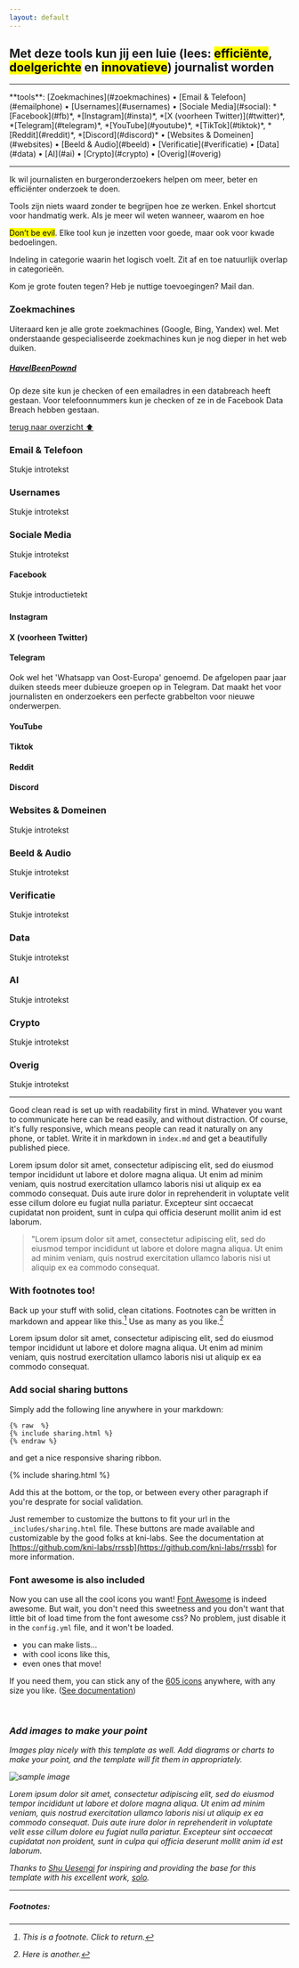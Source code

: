```yaml
---
layout: default
---
```


## Met deze tools kun jij een luie (lees: <mark>efficiënte</mark>, <mark>doelgerichte</mark> en <mark>innovatieve</mark>) journalist worden

<hr>
**tools**: [Zoekmachines](#zoekmachines) • [Email & Telefoon](#emailphone) • [Usernames](#usernames) • [Sociale Media](#social):  *[Facebook](#fb)*, *[Instagram](#insta)*, *[X (voorheen Twitter)](#twitter)*, *[Telegram](#telegram)*, *[YouTube](#youtube)*, *[TikTok](#tiktok)*, *[Reddit](#reddit)*, *[Discord](#discord)* • [Websites & Domeinen](#websites) • [Beeld & Audio](#beeld) • [Verificatie](#verificatie) • [Data](#data) • [AI](#ai) • [Crypto](#crypto) • [Overig](#overig)
<hr>

Ik wil journalisten en burgeronderzoekers helpen om meer, beter en efficiënter onderzoek te doen.


Tools zijn niets waard zonder te begrijpen hoe ze werken. Enkel shortcut voor handmatig werk. Als je meer wil weten wanneer, waarom en hoe 

<mark>Don’t be evil</mark>. Elke tool kun je inzetten voor goede, maar ook voor kwade bedoelingen.

Indeling in categorie waarin het logisch voelt. Zit af en toe natuurlijk overlap in categorieën.

Kom je grote fouten tegen? Heb je nuttige toevoegingen? Mail dan.

### <a id="zoekmachines"></a><i class="fa fa-search" aria-hidden="true"></i>Zoekmachines
Uiteraard ken je alle grote zoekmachines (Google, Bing, Yandex) wel. Met onderstaande gespecialiseerde zoekmachines kun je  nog dieper in het web duiken.

##### [HaveIBeenPownd](https://haveibeenpwned.com/)
Op deze site kun je checken of een emailadres in een databreach heeft gestaan. Voor telefoonnummers kun je checken of ze in de Facebook Data Breach hebben gestaan.

[terug naar overzicht ⬆](#)

### <a id="emailphone"></a><i class="fa fa-envelope" aria-hidden="true"></i>Email & Telefoon
Stukje introtekst

### <a id="usernames"></a><i class="fa fa-user" aria-hidden="true"></i>Usernames
Stukje introtekst

### <a id="social"></a><i class="fa fa-share" aria-hidden="true"></i>Sociale Media
Stukje introtekst

#### <a id="fb"></a>Facebook
Stukje introductietekt

#####

#####

#####

#### <a id="insta"></a>Instagram

#### <a id="twitter"></a>X (voorheen Twitter)

#### <a id="telegram"></a>Telegram
Ook wel het 'Whatsapp van Oost-Europa' genoemd. De afgelopen paar jaar duiken steeds meer dubieuze groepen op in Telegram. Dat maakt het voor journalisten en onderzoekers een perfecte grabbelton voor nieuwe onderwerpen.

#### <a id="youtube"></a>YouTube

#### <a id="tiktok"></a>Tiktok

#### <a id="reddit"></a>Reddit

#### <a id="discord"></a>Discord

### <a id="websites"></a>Websites & Domeinen
Stukje introtekst

### <a id="beeld"></a><i class="fa fa-video-camera" aria-hidden="true"></i>Beeld & Audio
Stukje introtekst

### <a id="verificatie"></a><i class="fa fa-check" aria-hidden="true"></i>Verificatie
Stukje introtekst

### <a id="data"></a><i class="fa fa-table" aria-hidden="true"></i>Data
Stukje introtekst

### <a id="ai"></a><i class="fa fa-lightbulb-o" aria-hidden="true"></i>AI
Stukje introtekst

### <a id="crypto"></a><i class="fa fa-btc" aria-hidden="true"></i>Crypto
Stukje introtekst

### <a id="overig"></a><i class="fa fa-archive" aria-hidden="true"></i>Overig
Stukje introtekst





<hr>



Good clean read is set up with readability first in mind. Whatever you want to communicate here can be read easily, and without distraction. Of course, it's fully responsive, which means people can read it naturally on any phone, or tablet. Write it in markdown in <code>index.md</code> and get a beautifully published piece.

Lorem ipsum dolor sit amet, consectetur adipiscing elit, sed do eiusmod tempor incididunt ut labore et dolore magna aliqua. Ut enim ad minim veniam, quis nostrud exercitation ullamco laboris nisi ut aliquip ex ea commodo consequat. Duis aute irure dolor in reprehenderit in voluptate velit esse cillum dolore eu fugiat nulla pariatur. Excepteur sint occaecat cupidatat non proident, sunt in culpa qui officia deserunt mollit anim id est laborum.

> "Lorem ipsum dolor sit amet, consectetur adipiscing elit, sed do eiusmod tempor incididunt ut labore et dolore magna aliqua. Ut enim ad minim veniam, quis nostrud exercitation ullamco laboris nisi ut aliquip ex ea commodo consequat.

### With footnotes too!

Back up your stuff with solid, clean citations. Footnotes can be written in markdown and appear like this.[^1] Use as many as you like.[^2]

Lorem ipsum dolor sit amet, consectetur adipiscing elit, sed do eiusmod tempor incididunt ut labore et dolore magna aliqua. Ut enim ad minim veniam, quis nostrud exercitation ullamco laboris nisi ut aliquip ex ea commodo consequat.

### Add social sharing buttons

Simply add the following line anywhere in your markdown:

<pre><code>{% raw  %}
{% include sharing.html %}
{% endraw %}
</code></pre>

and get a nice responsive sharing ribbon.

{% include sharing.html %}

Add this at the bottom, or the top, or between every other paragraph if you're desprate for social validation.

Just remember to customize the buttons to fit your url in the `_includes/sharing.html` file. These buttons are made available and customizable by the good folks at kni-labs. See the documentation at [https://github.com/kni-labs/rrssb](https://github.com/kni-labs/rrssb) for more information.

### Font awesome is also included

<i class="fa fa-quote-left fa-3x fa-pull-left fa-border"></i> Now you can use all the cool icons you want! [Font Awesome](http://fontawesome.io) is indeed awesome. But wait, you don't need this sweetness and you don't want that little bit of load time from the font awesome css? No problem, just disable it in the `config.yml` file, and it won't be loaded.

<ul class="fa-ul">
  <li><i class="fa-li fa fa-check-square"></i>you can make lists...</li>
  <li><i class="fa-li fa fa-check-square-o"></i>with cool icons like this,</li>
  <li><i class="fa-li fa fa-spinner fa-spin"></i>even ones that move!</li>
</ul>

If you need them, you can stick any of the [605 icons](http://fontawesome.io/icons/) anywhere, with any size you like. ([See documentation](http://fontawesome.io/examples/))

<i class="fa fa-building"></i>&nbsp;&nbsp;<i class="fa fa-bus fa-lg"></i>&nbsp;&nbsp;<i class="fa fa-cube fa-2x"></i>&nbsp;&nbsp;<i class="fa fa-paper-plane fa-3x"></i>&nbsp;&nbsp;<i class="fa fa-camera-retro fa-4x">

### Add images to make your point

Images play nicely with this template as well. Add diagrams or charts to make your point, and the template will fit them in appropriately.

<img src="images/hello.svg" alt="sample image">

Lorem ipsum dolor sit amet, consectetur adipiscing elit, sed do eiusmod tempor incididunt ut labore et dolore magna aliqua. Ut enim ad minim veniam, quis nostrud exercitation ullamco laboris nisi ut aliquip ex ea commodo consequat. Duis aute irure dolor in reprehenderit in voluptate velit esse cillum dolore eu fugiat nulla pariatur. Excepteur sint occaecat cupidatat non proident, sunt in culpa qui officia deserunt mollit anim id est laborum.

Thanks to [Shu Uesengi](https://github.com/chibicode) for inspiring and providing the base for this template with his excellent work, [solo](https://github.com/chibicode).

<hr>

##### Footnotes:

[^1]: This is a footnote. Click to return.

[^2]: Here is another.
